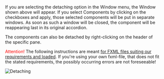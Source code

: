 If you are selecting the detaching option in the Window menu, the Window shown above will appear. 
If you select Components by clicking on the checkboxes and apply, those selected components will be put in separate windows. 
As soon as such a window will be closed, the component will be reappearing last in its original accordion.

The components can also be detached by right-clicking on the header of the specific pane.

<span style="color:red">Attention!</span> The following instructions are meant [for FXML files suiting our requirements and loaded](Perspectives.md). 
If you're using your own fxml-file, that does not fit the stated requirements, the possibly occurring errors are not foreseeable!

![Detaching](../../../screenshots/Detaching.png)

